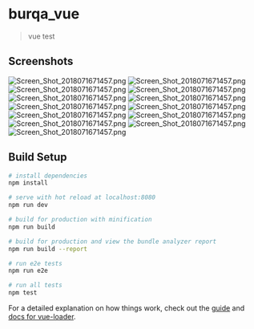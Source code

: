# burqa_vue

> vue test
>



## Screenshots

![Screen_Shot_2018071671457.png](https://github.com/luxiao0314/burqa_vue/blob/master/screenshots/Screen_Shot_2018071671457.png?raw=true)
![Screen_Shot_2018071671457.png](https://github.com/luxiao0314/burqa_vue/blob/master/screenshots/Screen_Shot_2018071671519.png?raw=true)
![Screen_Shot_2018071671457.png](https://github.com/luxiao0314/burqa_vue/blob/master/screenshots/Screen_Shot_2018071671534.png?raw=true)
![Screen_Shot_2018071671457.png](https://github.com/luxiao0314/burqa_vue/blob/master/screenshots/Screen_Shot_2018071671544.png?raw=true)
![Screen_Shot_2018071671457.png](https://github.com/luxiao0314/burqa_vue/blob/master/screenshots/Screen_Shot_2018071671555.png?raw=true)
![Screen_Shot_2018071671457.png](https://github.com/luxiao0314/burqa_vue/blob/master/screenshots/Screen_Shot_2018071671607.png?raw=true)
![Screen_Shot_2018071671457.png](https://github.com/luxiao0314/burqa_vue/blob/master/screenshots/Screen_Shot_2018071671630.png?raw=true)
![Screen_Shot_2018071671457.png](https://github.com/luxiao0314/burqa_vue/blob/master/screenshots/Screen_Shot_2018071671639.png?raw=true)
![Screen_Shot_2018071671457.png](https://github.com/luxiao0314/burqa_vue/blob/master/screenshots/Screen_Shot_2018071671746.png?raw=true)
![Screen_Shot_2018071671457.png](https://github.com/luxiao0314/burqa_vue/blob/master/screenshots/Screen_Shot_2018071671817.png?raw=true)
![Screen_Shot_2018071671457.png](https://github.com/luxiao0314/burqa_vue/blob/master/screenshots/Screen_Shot_2018071671825.png?raw=true)
![Screen_Shot_2018071671457.png](https://github.com/luxiao0314/burqa_vue/blob/master/screenshots/Screen_Shot_2018071671844.png?raw=true)
![Screen_Shot_2018071671457.png](https://github.com/luxiao0314/burqa_vue/blob/master/screenshots/Screen_Shot_2018071672007.png?raw=true)

## Build Setup

``` bash
# install dependencies
npm install

# serve with hot reload at localhost:8080
npm run dev

# build for production with minification
npm run build

# build for production and view the bundle analyzer report
npm run build --report

# run e2e tests
npm run e2e

# run all tests
npm test
```

For a detailed explanation on how things work, check out the [guide](http://vuejs-templates.github.io/webpack/) and [docs for vue-loader](http://vuejs.github.io/vue-loader).

